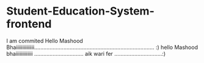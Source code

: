 # Student-Education-System-frontend
I am commited
Hello Mashood Bhaiiiiiiiiiiiiii.............................................................................. :) 
hello Mashood bhaiiiiiiiiiiiii ................................ aik wari fer ...............................:)

